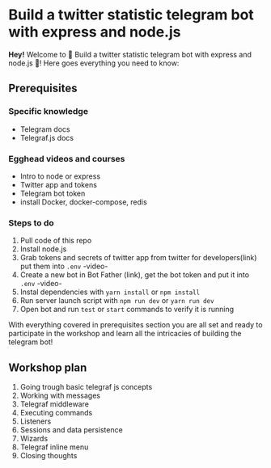 # Build a twitter statistic telegram bot with express and node.js

**Hey!** Welcome to 🤖 Build a twitter statistic telegram bot with express and node.js 🤖!
Here goes everything you need to know:

## Prerequisites

### Specific knowledge

- Telegram docs
- Telegraf.js docs

### Egghead videos and courses

- Intro to node or express
- Twitter app and tokens
- Telegram bot token
- install Docker, docker-compose, redis

### Steps to do

1. Pull code of this repo
2. Install node.js
3. Grab tokens and secrets of twitter app from twitter for developers(link) put them into `.env` -video-
4. Create a new bot in Bot Father (link), get the bot token and put it into `.env` -video-
5. Instal dependencies with `yarn install` or `npm install`
6. Run server launch script with `npm run dev` or `yarn run dev`
7. Open bot and run `test` or `start` commands to verify it is running

With everything covered in prerequisites section you are all set and ready to participate in the workshop and learn all the intricacies of building the telegram bot!

## Workshop plan

1. Going trough basic telegraf js concepts 
2. Working with messages
3. Telegraf middleware
4. Executing commands
5. Listeners
6. Sessions and data persistence
7. Wizards
8. Telegraf inline menu
9. Closing thoughts
   

